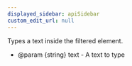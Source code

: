 ```yaml
---
displayed_sidebar: apiSidebar
custom_edit_url: null
---
```


Types a text inside the filtered element.

   * @param {string} text - A text to type
